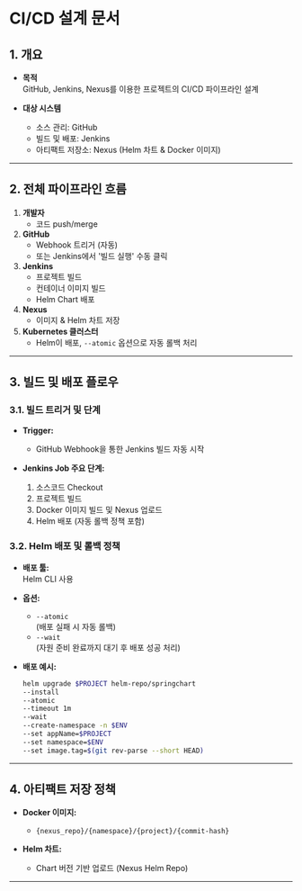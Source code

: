 # CI/CD 설계 문서

## 1. 개요

- **목적**  
  GitHub, Jenkins, Nexus를 이용한 프로젝트의 CI/CD 파이프라인 설계


- **대상 시스템**
    - 소스 관리: GitHub
    - 빌드 및 배포: Jenkins
    - 아티팩트 저장소: Nexus (Helm 차트 & Docker 이미지)

---

## 2. 전체 파이프라인 흐름

1. **개발자**
    - 코드 push/merge
2. **GitHub**
    - Webhook 트리거 (자동)
    - 또는 Jenkins에서 '빌드 실행' 수동 클릭
3. **Jenkins**
    - 프로젝트 빌드
    - 컨테이너 이미지 빌드
    - Helm Chart 배포
4. **Nexus**
    - 이미지 & Helm 차트 저장
5. **Kubernetes 클러스터**
    - Helm이 배포, `--atomic` 옵션으로 자동 롤백 처리

---

## 3. 빌드 및 배포 플로우

### 3.1. 빌드 트리거 및 단계

- **Trigger:**
    - GitHub Webhook을 통한 Jenkins 빌드 자동 시작

- **Jenkins Job 주요 단계:**
    1. 소스코드 Checkout
    2. 프로젝트 빌드
    3. Docker 이미지 빌드 및 Nexus 업로드
    4. Helm 배포 (자동 롤백 정책 포함)

### 3.2. Helm 배포 및 롤백 정책

- **배포 툴:**  
  Helm CLI 사용

- **옵션:**
    - `--atomic`  
      (배포 실패 시 자동 롤백)
    - `--wait`  
      (자원 준비 완료까지 대기 후 배포 성공 처리)

- **배포 예시:**
  ```bash
  helm upgrade $PROJECT helm-repo/springchart 
  --install 
  --atomic 
  --timeout 1m 
  --wait 
  --create-namespace -n $ENV
  --set appName=$PROJECT
  --set namespace=$ENV
  --set image.tag=$(git rev-parse --short HEAD)
  ```

---

## 4. 아티팩트 저장 정책

- **Docker 이미지:**
    - `{nexus_repo}/{namespace}/{project}/{commit-hash}`

- **Helm 차트:**
    - Chart 버전 기반 업로드 (Nexus Helm Repo)

---
